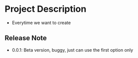 # Project Description
- Everytime we want to create 



## Release Note
- 0.0.1: Beta version, buggy, just can use the first option only